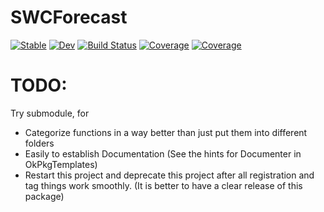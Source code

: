 # SWCForecast

[![Stable](https://img.shields.io/badge/docs-stable-blue.svg)](https://okatsn.github.io/SWCForecast.jl/stable/)
[![Dev](https://img.shields.io/badge/docs-dev-blue.svg)](https://okatsn.github.io/SWCForecast.jl/dev/)
[![Build Status](https://github.com/okatsn/SWCForecast.jl/actions/workflows/CI.yml/badge.svg?branch=main)](https://github.com/okatsn/SWCForecast.jl/actions/workflows/CI.yml?query=branch%3Amain)
[![Coverage](https://codecov.io/gh/okatsn/SWCForecast.jl/branch/main/graph/badge.svg)](https://codecov.io/gh/okatsn/SWCForecast.jl)
[![Coverage](https://coveralls.io/repos/github/okatsn/SWCForecast.jl/badge.svg?branch=main)](https://coveralls.io/github/okatsn/SWCForecast.jl?branch=main)

# TODO:
Try submodule, for
- Categorize functions in a way better than just put them into different folders
- Easily to establish Documentation (See the hints for Documenter in OkPkgTemplates)
- Restart this project and deprecate this project after all registration and tag things work smoothly. (It is better to have a clear release of this package)
